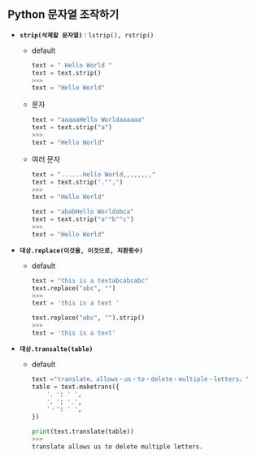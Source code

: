 ## Python 문자열 조작하기



- **`strip(삭제할 문자열)`**  :  `lstrip(), rstrip()`

  - default

    ```python
    text = " Hello World " 
    text = text.strip()
    >>>
    text = "Hello World"
    ```

  - 문자

    ```python
    text = "aaaaaHello Worldaaaaaa" 
    text = text.strip("a")
    >>>
    text = "Hello World"
    ```

  - 여러 문자

    ```python
    text = "......Hello World,,,,,,,," 
    text = text.strip("."",")
    >>>
    text = "Hello World"
    ```

    ```python
    text = "ababHello Worldabca" 
    text = text.strip("a""b""c")
    >>>
    text = "Hello World"
    ```

    

- **`대상.replace(이것을, 이것으로, 치환횟수)`**

  - default

    ```python
    text = "this is a textabcabcabc" 
    text.replace("abc", "")
    >>>
    text = 'this is a text '
    ```

    ```python
    text.replace("abc", "").strip()
    >>>
    text = 'this is a text'
    ```

    

- **`대상.transalte(table)`**

  - default

    ```python
    text ="translate、allows・us・to・delete・multiple・letters。" 
    table = text.maketrans({ 
    	'、': ' ',
    	'。': '.', 
    	'・': ' ',
    }) 
    
    print(text.translate(table))
    >>>
    translate allows us to delete multiple letters.
    ```

    

